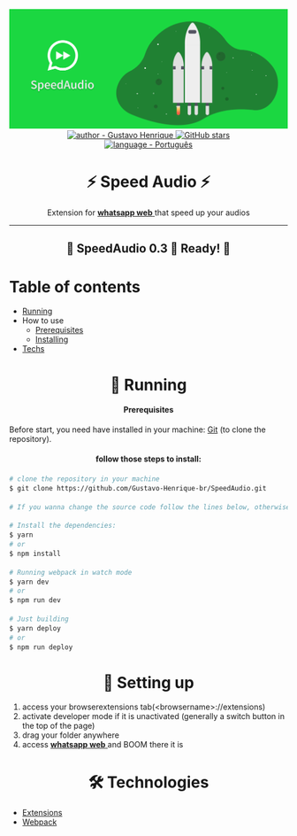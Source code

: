 <div align="center">
    <img src=".github/banner.png" alt="header SpeedAudio extension"/>
</div>

<div align="center">
    <a href="https://github.com/Gustavo-Henrique-br" >
        <img src="https://img.shields.io/badge/author-Gustavo%20Henrique-blue?style=for-the-badge" alt="author - Gustavo Henrique" />
    </a>
    <a href="https://github.com/Gustavo-Henrique-br/SpeedAudio/stargazers"><img alt="GitHub stars" src="https://img.shields.io/github/stars/Gustavo-Henrique-br/SpeedAudio?style=for-the-badge"></a>
</div>

<div align="center">
    <a href="https://github.com/Gustavo-Henrique-br/SpeedAudio/blob/master/LEIAME.md">
        <img height="30" src="https://img.shields.io/static/v1?label=&message=PT-BR&color=blue&style=for-the-badge" alt="language - Português" />
    </a>
</div>

<div align="center">
    <h1>⚡ Speed Audio ⚡</h1>
    <p>Extension for <a href="https://web.whatsapp.com/">
      <b>whatsapp web</b>
    </a> that speed up your audios</p>
</div>

<hr>

<div align="center">
    <h2>🎉 SpeedAudio 0.3 🚀 Ready! 🎉</h2>
</div>

Table of contents
=================
<!--ts-->
   * [Running](#rodando)
   * How to use
      * [Prerequisites](#pre-requisitos)
      * [Installing](#install)
   * [Techs](#techs)
<!--te-->

<div id="rodando" align="center">
    <h1>🎲 Running</h1>
</div>

<div id="pre-requisitos" align="center">
    <h4>Prerequisites</h4>
</div>

Before start, you need have installed in your machine:
[Git](https://git-scm.com) (to clone the repository).

<div id="install" align="center">
    <h4>
        follow those steps to install:
    </h4>
</div>

```bash
# clone the repository in your machine
$ git clone https://github.com/Gustavo-Henrique-br/SpeedAudio.git

# If you wanna change the source code follow the lines below, otherwise, just ignore

# Install the dependencies:
$ yarn
# or
$ npm install

# Running webpack in watch mode
$ yarn dev
# or
$ npm run dev

# Just building
$ yarn deploy
# or
$ npm run deploy
```

<div id="setting" align="center">
    <h1>🚀 Setting up</h1>

</div>

<ol>
    <li>
        access your browserextensions tab(&lt;browsername&gt;://extensions)
    </li>
    <li>
        activate developer mode if it is unactivated (generally a switch button in the top of the page)
    </li>
    <li>
        drag your folder anywhere
    </li>
    <li>
        access <a href="https://web.whatsapp.com/">
      <b>whatsapp web</b>
    </a> and BOOM there it is
    </li>
</ol>

<div id="techs" align="center">
    <h1>🛠 Technologies</h1>
</div>

- [Extensions](https://developer.chrome.com/docs/extensions/)
- [Webpack](https://webpack.js.org/)
